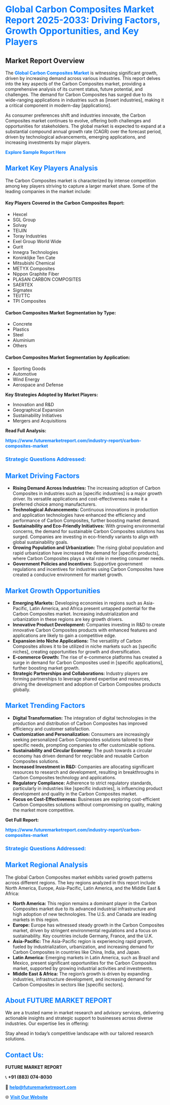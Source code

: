<h1 style="color: #007BFF;">Global Carbon Composites Market Report 2025-2033: Driving Factors, Growth Opportunities, and Key Players</h1>

<section id="overview">
<h2>Market Report Overview</h2>
<p>The <a href="https://www.futuremarketreport.com/industry-report/carbon-composites-market" style="color: #007BFF; text-decoration: none;"><strong>Global Carbon Composites Market</strong></a> is witnessing significant growth, driven by increasing demand across various industries. This report delves into the key aspects of the Carbon Composites market, providing a comprehensive analysis of its current status, future potential, and challenges. The demand for Carbon Composites has surged due to its wide-ranging applications in industries such as [insert industries], making it a critical component in modern-day [applications].</p>
<p>As consumer preferences shift and industries innovate, the Carbon Composites market continues to evolve, offering both challenges and opportunities for stakeholders. The global market is expected to expand at a substantial compound annual growth rate (CAGR) over the forecast period, driven by technological advancements, emerging applications, and increasing investments by major players.</p>
</section>

<section id="overview">
<p><a href="https://www.futuremarketreport.com/request-sample/reportId=64093" style="color: #007BFF; text-decoration: none;"><strong>Explore Sample Report Here</strong></a></p>
</section>

<section id="key-players">
<h2 style="color: #007BFF;">Market Key Players Analysis</h2>
<p>The Carbon Composites market is characterized by intense competition among key players striving to capture a larger market share. Some of the leading companies in the market include:</p>
<h4>Key Players Covered in the Carbon Composites Report:</h4>
<ul><li>Hexcel</li><li>SGL Group</li><li>Solvay</li><li>TEIJIN</li><li>Toray Industries</li><li>Exel Group World Wide</li><li>Gurit</li><li>Innegra Technologies</li><li>Koninklijke Ten Cate</li><li>Mitsubishi Chemical</li><li>METYX Composites</li><li>Nippon Graphite Fiber</li><li>PLASAN CARBON COMPOSITES</li><li>SAERTEX</li><li>Sigmatex</li><li>TEI/TTC</li><li>TPI Composites</li></ul>
<h4>Carbon Composites Market Segmentation by Type:</h4>
<ul><li>Concrete</li><li>Plastics</li><li>Steel</li><li>Aluminium</li><li>Others</li></ul>

<h4>Carbon Composites Market Segmentation by Application:</h4>
<ul><li>Sporting Goods</li><li>Automotive</li><li>Wind Energy</li><li>Aerospace and Defense</li></ul>
<p><strong>Key Strategies Adopted by Market Players:</strong></p>
<ul>
<li>Innovation and R&D</li>
<li>Geographical Expansion</li>
<li>Sustainability Initiatives</li>
<li>Mergers and Acquisitions</li>
</ul>
</section>

<section>
<p><strong>Read Full Analysis: </strong></p><a href="https://www.futuremarketreport.com/industry-report/carbon-composites-market" style="color: #007BFF; text-decoration: none;"><strong>https://www.futuremarketreport.com/industry-report/carbon-composites-market</strong></a>
<h3 style="color: #007BFF;">Strategic Questions Addressed:</h3>
</section>

<section id="driving-factors">
<h2 style="color: #007BFF;">Market Driving Factors</h2>
<ul>
<li><strong>Rising Demand Across Industries:</strong> The increasing adoption of Carbon Composites in industries such as [specific industries] is a major growth driver. Its versatile applications and cost-effectiveness make it a preferred choice among manufacturers.</li>
<li><strong>Technological Advancements:</strong> Continuous innovations in production and application technologies have enhanced the efficiency and performance of Carbon Composites, further boosting market demand.</li>
<li><strong>Sustainability and Eco-Friendly Initiatives:</strong> With growing environmental concerns, the demand for sustainable Carbon Composites solutions has surged. Companies are investing in eco-friendly variants to align with global sustainability goals.</li>
<li><strong>Growing Population and Urbanization:</strong> The rising global population and rapid urbanization have increased the demand for [specific products], where Carbon Composites plays a vital role in meeting consumer needs.</li>
<li><strong>Government Policies and Incentives:</strong> Supportive government regulations and incentives for industries using Carbon Composites have created a conducive environment for market growth.</li>
</ul>
</section>

<section id="growth-opportunities">
<h2 style="color: #007BFF;">Market Growth Opportunities</h2>
<ul>
<li><strong>Emerging Markets:</strong> Developing economies in regions such as Asia-Pacific, Latin America, and Africa present untapped potential for the Carbon Composites market. Increasing industrialization and urbanization in these regions are key growth drivers.</li>
<li><strong>Innovative Product Development:</strong> Companies investing in R&D to create innovative Carbon Composites products with enhanced features and applications are likely to gain a competitive edge.</li>
<li><strong>Expansion into Niche Applications:</strong> The versatility of Carbon Composites allows it to be utilized in niche markets such as [specific niches], creating opportunities for growth and diversification.</li>
<li><strong>E-commerce Growth:</strong> The rise of e-commerce platforms has created a surge in demand for Carbon Composites used in [specific applications], further boosting market growth.</li>
<li><strong>Strategic Partnerships and Collaborations:</strong> Industry players are forming partnerships to leverage shared expertise and resources, driving the development and adoption of Carbon Composites products globally.</li>
</ul>
</section>

<section id="trending-factors">
<h2 style="color: #007BFF;">Market Trending Factors</h2>
<ul>
<li><strong>Digital Transformation:</strong> The integration of digital technologies in the production and distribution of Carbon Composites has improved efficiency and customer satisfaction.</li>
<li><strong>Customization and Personalization:</strong> Consumers are increasingly seeking personalized Carbon Composites solutions tailored to their specific needs, prompting companies to offer customizable options.</li>
<li><strong>Sustainability and Circular Economy:</strong> The push towards a circular economy has driven demand for recyclable and reusable Carbon Composites solutions.</li>
<li><strong>Increased Investment in R&D:</strong> Companies are allocating significant resources to research and development, resulting in breakthroughs in Carbon Composites technology and applications.</li>
<li><strong>Regulatory Compliance:</strong> Adherence to strict regulatory standards, particularly in industries like [specific industries], is influencing product development and quality in the Carbon Composites market.</li>
<li><strong>Focus on Cost-Effectiveness:</strong> Businesses are exploring cost-efficient Carbon Composites solutions without compromising on quality, making the market more competitive.</li>
</ul>
</section>

<section>
<p><strong>Get Full Report: </strong></p><a href="https://www.futuremarketreport.com/industry-report/carbon-composites-market" style="color: #007BFF; text-decoration: none;"><strong>https://www.futuremarketreport.com/industry-report/carbon-composites-market</strong></a>
<h3 style="color: #007BFF;">Strategic Questions Addressed:</h3>
</section>


<section id="regional-analysis">
<h2 style="color: #007BFF;">Market Regional Analysis</h2>
<p>The global Carbon Composites market exhibits varied growth patterns across different regions. The key regions analyzed in this report include North America, Europe, Asia-Pacific, Latin America, and the Middle East & Africa:</p>
<ul>
<li><strong>North America:</strong> This region remains a dominant player in the Carbon Composites market due to its advanced industrial infrastructure and high adoption of new technologies. The U.S. and Canada are leading markets in this region.</li>
<li><strong>Europe:</strong> Europe has witnessed steady growth in the Carbon Composites market, driven by stringent environmental regulations and a focus on sustainability. Key countries include Germany, France, and the U.K.</li>
<li><strong>Asia-Pacific:</strong> The Asia-Pacific region is experiencing rapid growth, fueled by industrialization, urbanization, and increasing demand for Carbon Composites in countries like China, India, and Japan.</li>
<li><strong>Latin America:</strong> Emerging markets in Latin America, such as Brazil and Mexico, present significant opportunities for the Carbon Composites market, supported by growing industrial activities and investments.</li>
<li><strong>Middle East & Africa:</strong> The region’s growth is driven by expanding industries, infrastructure development, and increasing demand for Carbon Composites in sectors like [specific sectors].</li>
</ul>
</section>

<footer>
<h2 style="color: #007BFF;">About FUTURE MARKET REPORT</h2>
<p>We are a trusted name in market research and advisory services, delivering actionable insights and strategic support to businesses across diverse industries. Our expertise lies in offering:</p>

<p>Stay ahead in today’s competitive landscape with our tailored research solutions.</p>

<h2 style="color: #007BFF;">Contact Us:</h2>
<p><strong>FUTURE MARKET REPORT</strong></p>
<p>📞 <strong>+91 (883) 074-8030</strong></p>
<p>📧 <strong><a href="mailto:help@futuremarketreport.com" style="color: #007BFF;">help@futuremarketreport.com</a></strong></p>
<p>🌐 <strong><a href="https://www.futuremarketreport.com/" style="color: #007BFF;">Visit Our Website</a></strong></p>
</footer>